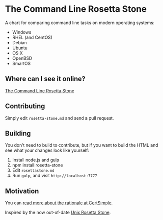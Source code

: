 # The Command Line Rosetta Stone

A chart for comparing command line tasks on modern operating systems:

- Windows
- RHEL (and CentOS)
- Debian
- Ubuntu
- OS X
- OpenBSD
- SmartOS

## Where can I see it online?

[The Command Line Rosetta Stone](https://certsimple.com/rosetta-stone)

## Contributing

Simply edit `rosetta-stone.md` and send a pull request.

## Building

You don't need to build to contribute, but if you want to build the HTML and see what your changes look like yourself:

1. Install node.js and gulp
2. npm install rosetta-stone
3. Edit `rosettastone.md`
4. Run `gulp`, and visit `http://localhost:7777`

## Motivation

You can [read more about the rationale at CertSimple](https://certsimple.com/blog/recreating-unix-rosetta-stone).

Inspired by the now out-of-date [Unix Rosetta Stone](http://bhami.com/rosetta.html).
